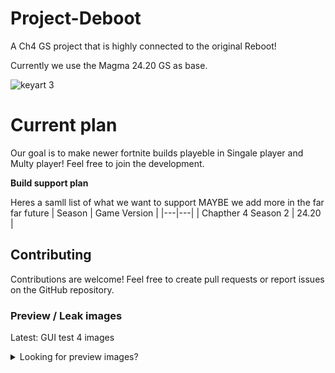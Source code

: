 # Project-Deboot
A Ch4 GS project that is highly connected to the original Reboot!

Currently we use the Magma 24.20 GS as base.


![keyart 3](https://github.com/user-attachments/assets/e414c9a0-227c-456e-98f3-0dfb686d9aa7)

# Current plan
Our goal is to make newer fortnite builds playeble in Singale player and Multy player! Feel free to join the development.


**Build support plan**

Heres a samll list of what we want to support MAYBE we add more in the far far future
| Season | Game Version |
|---|---|
| Chapther 4 Season 2 | 24.20 |






## Contributing
Contributions are welcome! Feel free to create pull requests or report issues on the GitHub repository.


### Preview / Leak images
Latest: GUI test 4 images
<details>
  
  <br>

<summary>Looking for preview images?</summary>

`FULL GUI test 4 currently`

![FULLGUi4](https://github.com/user-attachments/assets/6372ed89-0f28-4ec2-8eaf-a31a2a203a70)


`GUI test 4 (Lategame tab)`

![GUI4LGtab](https://github.com/user-attachments/assets/15ac9914-f5bc-4794-8e80-ef646b7099e0)


`Dump tab`
Not finished yet 

![dumptab](https://github.com/user-attachments/assets/689946af-f36e-4ca9-b86c-264c14496d76)


`Other 0`
soon

`Other 1`
soon

`Other 2`
soon

`Other 3`
soon

`Other 4`
soon

`Other 5`
soon



</details>
